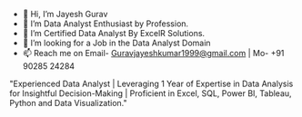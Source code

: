 - 👋 Hi, I’m Jayesh Gurav
- 👀 I’m Data Analyst Enthusiast by Profession.
- 🌱 I’m Certified Data Analyst By ExcelR Solutions.
- 💞️ I’m looking for a Job in the Data Analyst Domain 
- 📫 Reach me on Email- Guravjayeshkumar1999@gmail.com | Mo- +91 90285 24284

"Experienced Data Analyst | Leveraging 1 Year of Expertise in Data Analysis for Insightful Decision-Making | Proficient in Excel, SQL, Power BI, Tableau, Python and Data Visualization."

